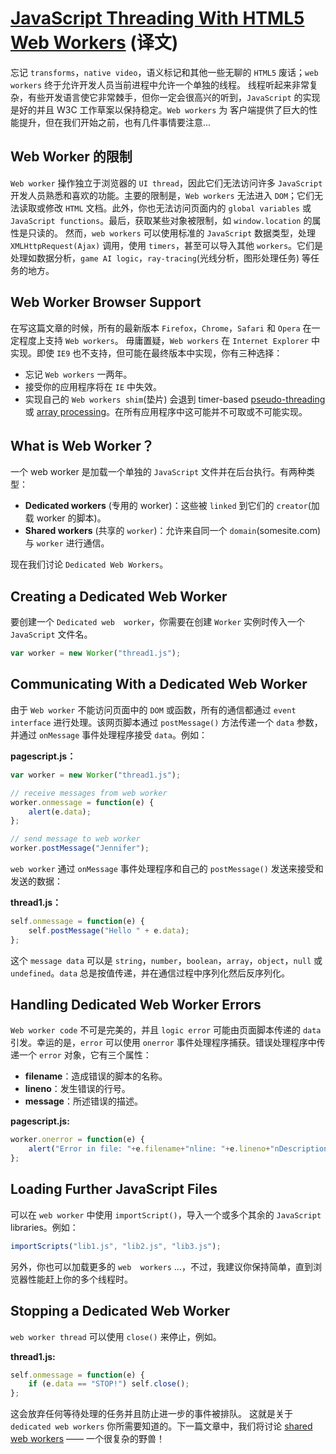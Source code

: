 # [JavaScript Threading With HTML5 Web Workers][1] (译文)

忘记 `transforms`，`native video`，语义标记和其他一些无聊的 `HTML5` 废话；`web workers` 终于允许开发人员当前进程中允许一个单独的线程。
线程听起来非常复杂，有些开发语言使它非常棘手，但你一定会很高兴的听到，`JavaScript` 的实现是好的并且 W3C 工作草案以保持稳定。`Web workers` 为 客户端提供了巨大的性能提升，但在我们开始之前，也有几件事情要注意...

## Web Worker 的限制
`Web worker` 操作独立于浏览器的 `UI thread`，因此它们无法访问许多 `JavaScript` 开发人员熟悉和喜欢的功能。主要的限制是，`Web workers` 无法进入 `DOM`；它们无法读取或修改 `HTML` 文档。此外，你也无法访问页面内的 `global variables` 或 `JavaScript functions`。最后，获取某些对象被限制，如 `window.location` 的属性是只读的。
然而，`web workers` 可以使用标准的 `JavaScript` 数据类型，处理 `XMLHttpRequest(Ajax)` 调用，使用 `timers`，甚至可以导入其他 `workers`。它们是处理如数据分析，`game AI logic`，`ray-tracing`(光线分析，图形处理任务) 等任务的地方。

## Web Worker Browser Support
在写这篇文章的时候，所有的最新版本 `Firefox`，`Chrome`，`Safari` 和 `Opera` 在一定程度上支持 `Web workers`。
毋庸置疑，`Web workers` 在 `Internet Explorer` 中实现。即使 `IE9` 也不支持，但可能在最终版本中实现，你有三种选择：

 - 忘记 `Web workers` 一两年。
 - 接受你的应用程序将在 `IE` 中失效。
 - 实现自己的 `Web workers shim`(垫片) 会退到 timer-based [pseudo-threading][2] 或 [array processing][3]。在所有应用程序中这可能并不可取或不可能实现。

## What is Web Worker？
一个 web worker 是加载一个单独的 `JavaScript` 文件并在后台执行。有两种类型：

 - **Dedicated workers** (专用的 worker)：这些被 `linked` 到它们的 `creator`(加载 worker 的脚本)。
 - **Shared workers** (共享的 `worker`)：允许来自同一个 `domain`(somesite.com) 与 `worker` 进行通信。

现在我们讨论 `Dedicated Web Workers`。

## Creating a Dedicated Web Worker
要创建一个 `Dedicated web  worker`，你需要在创建 `Worker` 实例时传入一个 `JavaScript` 文件名。
```javascript
var worker = new Worker("thread1.js");
```

## Communicating With a Dedicated Web Worker
由于 `Web worker` 不能访问页面中的 `DOM` 或函数，所有的通信都通过 `event interface` 进行处理。该网页脚本通过 `postMessage()` 方法传递一个 `data` 参数，并通过 `onMessage` 事件处理程序接受 `data`。例如：

**pagescript.js：**
```javascript
var worker = new Worker("thread1.js");

// receive messages from web worker
worker.onmessage = function(e) {
	alert(e.data);
};

// send message to web worker
worker.postMessage("Jennifer");
```
`web worker` 通过 `onMessage` 事件处理程序和自己的 `postMessage()` 发送来接受和发送的数据：

**thread1.js：**
```javascript
self.onmessage = function(e) {
	self.postMessage("Hello " + e.data);
};
```
这个 `message data` 可以是 `string`，`number`，`boolean`，`array`，`object`，`null` 或 `undefined`。`data` 总是按值传递，并在通信过程中序列化然后反序列化。

## Handling Dedicated Web Worker Errors
`Web worker code` 不可是完美的，并且 `logic error` 可能由页面脚本传递的 `data` 引发。幸运的是，`error` 可以使用 `onerror` 事件处理程序捕获。错误处理程序中传递一个 `error` 对象，它有三个属性：

 - **filename**：造成错误的脚本的名称。
 - **lineno**：发生错误的行号。
 - **message**：所述错误的描述。

**pagescript.js:**
```javascript
worker.onerror = function(e) {
	alert("Error in file: "+e.filename+"nline: "+e.lineno+"nDescription: "+e.message);
};
```

## Loading Further JavaScript Files
可以在 `web worker` 中使用 `importScript()`，导入一个或多个其余的 `JavaScript` libraries。例如：
```javascript
importScripts("lib1.js", "lib2.js", "lib3.js");
```
另外，你也可以加载更多的 `web  workers` ...，不过，我建议你保持简单，直到浏览器性能赶上你的多个线程时。

## Stopping a Dedicated Web Worker
`web worker thread` 可以使用 `close()` 来停止，例如。

**thread1.js:**
```javascript
self.onmessage = function(e) {
	if (e.data == "STOP!") self.close();
};
```
这会放弃任何等待处理的任务并且防止进一步的事件被排队。
这就是关于 `dedicated web workers` 你所需要知道的。下一篇文章中，我们将讨论 [shared web workers][4] —— 一个很复杂的野兽！

  
  [1]: http://www.sitepoint.com/javascript-threading-html5-web-workers/
  [2]: http://www.sitepoint.com/javascript-timer-pseudo-threading/
  [3]: http://www.sitepoint.com/javascript-large-data-processing/
  [4]: http://www.sitepoint.com/javascript-shared-web-workers-html5/
  
 